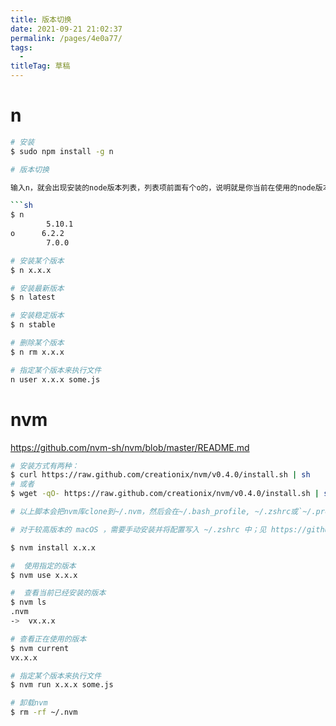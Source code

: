 ```yaml
---
title: 版本切换
date: 2021-09-21 21:02:37
permalink: /pages/4e0a77/
tags: 
  - 
titleTag: 草稿
---
```

# n
```sh
# 安装
$ sudo npm install -g n

# 版本切换

输入n，就会出现安装的node版本列表，列表项前面有个o的，说明就是你当前在使用的node版本，移动上下方向键来选择要使用的版本，最后按回车生效。

```sh
$ n
        5.10.1 
o      6.2.2 
        7.0.0

# 安装某个版本
$ n x.x.x

# 安装最新版本
$ n latest

# 安装稳定版本
$ n stable

# 删除某个版本
$ n rm x.x.x

# 指定某个版本来执行文件
n user x.x.x some.js
```
# nvm

https://github.com/nvm-sh/nvm/blob/master/README.md

```sh
# 安装方式有两种：
$ curl https://raw.github.com/creationix/nvm/v0.4.0/install.sh | sh
# 或者
$ wget -qO- https://raw.github.com/creationix/nvm/v0.4.0/install.sh | sh

# 以上脚本会把nvm库clone到~/.nvm，然后会在~/.bash_profile, ~/.zshrc或`~/.profile末尾添加source，安装完成之后，你可以用以下命令来安装node

# 对于较高版本的 macOS ，需要手动安装并将配置写入 ~/.zshrc 中；见 https://github.com/nvm-sh/nvm/blob/master/README.md#manual-install 

$ nvm install x.x.x

#  使用指定的版本
$ nvm use x.x.x

#  查看当前已经安装的版本
$ nvm ls
.nvm
->  vx.x.x

# 查看正在使用的版本
$ nvm current
vx.x.x

# 指定某个版本来执行文件
$ nvm run x.x.x some.js

# 卸载nvm
$ rm -rf ~/.nvm
```